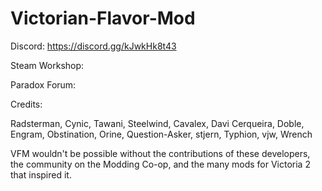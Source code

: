 # Victorian-Flavor-Mod

Discord: https://discord.gg/kJwkHk8t43

Steam Workshop:

Paradox Forum:



Credits:

Radsterman, Cynic, Tawani, Steelwind, Cavalex, Davi Cerqueira, Doble, Engram, Obstination, Orine, Question-Asker, stjern, Typhion, vjw, Wrench


VFM wouldn't be possible without the contributions of these developers, the community on the Modding Co-op, and the many mods for Victoria 2 that inspired it.
